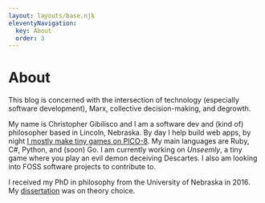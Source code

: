 ```yaml
---
layout: layouts/base.njk
eleventyNavigation:
  key: About
  order: 3
---
```

# About

This blog is concerned with the intersection of technology (especially software development), Marx, collective decision-making, and degrowth.

My name is Christopher Gibilisco and I am a software dev and (kind of) philosopher based in Lincoln, Nebraska. By day I help build web apps, by night [I mostly make tiny games on PICO-8](https://www.lexaloffle.com/bbs/?uid=54244). My main languages are Ruby, C#, Python, and (soon) Go. I am currently working on *Unseemly*, a tiny game where you play an evil demon deceiving Descartes. I also am looking into FOSS software projects to contribute to.

I received my PhD in philosophy from the University of Nebraska in 2016. My [dissertation](https://philarchive.org/rec/GIBTOP?all_versions=1) was on theory choice.